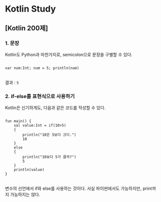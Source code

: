 # Kotlin Study 
## [Kotlin 200제]
### 1. 문장
Kotlin도 Python과 마찬가지로, semicolon으로 문장을 구별할 수 있다.
<pre>
<code>
var num:Int; num = 5; println(num)
</code>
</pre>
결과 : <code>5</code>
### 2. if-else를 표현식으로 사용하기
Kotlin은 신기하게도, 다음과 같은 코드를 작성할 수 있다.
<pre>
<code>
fun main() {
    val value:Int = if(10>5)
    {
        println("10은 5보다 크다.")
        10
    }
    else
    {
     	println("10보다 5가 클까?")
        5
    }
    println(value)
}
</code>
</pre>
변수의 선언에서 if와 else를 사용하는 것이다. 사실 파이썬에서도 가능하지만, print까지 가능하지는 않다.
